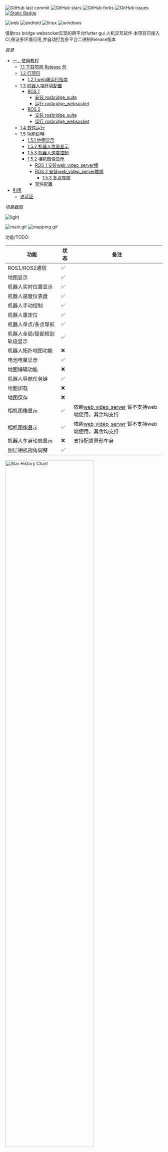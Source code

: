![GitHub last commit](https://img.shields.io/github/last-commit/chengyangkj/ROS_Flutter_Gui_App?style=flat-square)
![GitHub stars](https://img.shields.io/github/stars/chengyangkj/ROS_Flutter_Gui_App?style=flat-square)
![GitHub forks](https://img.shields.io/github/forks/chengyangkj/ROS_Flutter_Gui_App?style=flat-square)
![GitHub issues](https://img.shields.io/github/issues/chengyangkj/ROS_Flutter_Gui_App?style=flat-square)
<a href="http://qm.qq.com/cgi-bin/qm/qr?_wv=1027&k=mvzoO6tJQtu0ZQYa_itHW7JrT0i4OCdK&authKey=exOT53pUpRG85mwuSMstWKbLlnrme%2FEuJE0Rt%2Fw6ONNvfHqftoWMay03mk1Qi7yv&noverify=0&group_code=797497206">
<img alt="Static Badge" src="https://img.shields.io/badge/QQ%e7%be%a4-797497206-purple">
</a>

![web](https://github.com/chengyangkj/ROS_Flutter_Gui_App/actions/workflows/web_build.yaml/badge.svg)
![android](https://github.com/chengyangkj/ROS_Flutter_Gui_App/actions/workflows/android_build.yaml/badge.svg)
![linux](https://github.com/chengyangkj/ROS_Flutter_Gui_App/actions/workflows/linux_build.yaml/badge.svg)
![windows](https://github.com/chengyangkj/ROS_Flutter_Gui_App/actions/workflows/windows_build.yaml/badge.svg)

借助ros bridge websocket实现的跨平台flutter gui 人机交互软件
本项目已接入CI,保证多环境可用,并自动打包多平台二进制Release版本

*目录* 
<!-- TOC -->

- [一，使用教程](#一使用教程)
  - [1.1 下载项目 Release 包](#11-下载项目-release-包)
  - [1.2 行项目](#12-行项目)
    - [1.2.1 web端运行指南](#121-web端运行指南)
  - [1.3 机器人端环境配置](#13-机器人端环境配置)
    - [ROS 1](#ros-1)
      - [安装 rosbridge\_suite](#安装-rosbridge_suite)
      - [运行 rosbridge\_websocket](#运行-rosbridge_websocket)
    - [ROS 2](#ros-2)
      - [安装 rosbridge\_suite](#安装-rosbridge_suite-1)
      - [运行 rosbridge\_websocket](#运行-rosbridge_websocket-1)
  - [1.4 软件运行](#14-软件运行)
  - [1.5 功能说明](#15-功能说明)
    - [1.5.1 地图显示](#151-地图显示)
    - [1.5.2 机器人位置显示](#152-机器人位置显示)
    - [1.5.3 机器人速度控制](#153-机器人速度控制)
    - [1.5.2 相机图像显示](#152-相机图像显示)
      - [ROS 1 安装web\_video\_server程](#ros-1-安装web_video_server程)
      - [ROS 2 安装web\_video\_server教程](#ros-2-安装web_video_server教程)
        - [1.5.3 多点导航](#153-多点导航)
      - [软件配置](#软件配置)
- [引用](#引用)
  - [许可证](#许可证)




*项目截图*

![light](./doc/image/camera.png)

![main.gif](./doc/image/main.gif)
![mapping.gif](./doc/image/mapping.gif)

功能/TODO:
  
| 功能                        | 状态 | 备注                                                                                                        |
| --------------------------- | ---- | ----------------------------------------------------------------------------------------------------------- |
| ROS1/ROS2通信               | ✅    |                                                                                                             |
| 地图显示                    | ✅    |                                                                                                             |
| 机器人实时位置显示          | ✅    |                                                                                                             |
| 机器人速度仪表盘            | ✅    |                                                                                                             |
| 机器人手动控制              | ✅    |                                                                                                             |
| 机器人重定位                | ✅    |                                                                                                             |
| 机器人单点/多点导航         | ✅    |                                                                                                             |
| 机器人全局/局部规划轨迹显示 | ✅    |                                                                                                             |
| 机器人拓扑地图功能          | ❌    |                                                                                                             |
| 电池电量显示                | ✅    |                                                                                                             |
| 地图编辑功能                | ❌    |                                                                                                             |
| 机器人导航任务链            | ✅    |                                                                                                             |
| 地图加载                    | ❌    |                                                                                                             |
| 地图保存                    | ❌    |                                                                                                             |
| 相机图像显示                | ✅    | 依赖[web_video_server](https://github.com/RobotWebTools/web_video_server.git) 暂不支持web端使用，其余均支持 |
| 相机图像显示                | ✅    | 依赖[web_video_server](https://github.com/RobotWebTools/web_video_server.git) 暂不支持web端使用，其余均支持 |
| 机器人车身轮廓显示          | ❌    | 支持配置异形车身                                                                                            |
| 图层相机视角调整            | ✅    |                                                                                                             |

  <picture>
    <source media="(prefers-color-scheme: dark)" srcset="https://api.star-history.com/svg?repos=chengyangkj/Ros_Flutter_Gui_App&type=Timeline&theme=dark" />
    <source media="(prefers-color-scheme: light)" srcset="https://api.star-history.com/svg?repos=chengyangkj/Ros_Flutter_Gui_App&type=Timeline" />
    <img alt="Star History Chart" src="https://api.star-history.com/svg?repos=chengyangkj/Ros_Flutter_Gui_App&type=Timeline" width="75%" />
  </picture>

# 一，使用教程
## 1.1 下载项目 Release 包

从[Release界面](https://github.com/chengyangkj/ROS_Flutter_Gui_App/releases) 下载所需要的对应环境的版本（windows，linux，web，android）

## 1.2 行项目

解压下载的压缩包，APP端下载后即可运行，web端运行时需要借助网站服务器这里介绍下web端使用：

### 1.2.1 web端运行指南

从[Release界面](https://github.com/chengyangkj/ROS_Flutter_Gui_App/releases)下载最新的web端版本(ros_flutter_gui_app_web.tar.gz)  
解压到本地，借助Apache等网站服务器部署即可  

进入压缩包目录：
```shell
cd ros_flutter_gui_app_web
```
我这里采用python的来搭建一个简单的网站服务器：

```shell
python -m http.server 8000
```
由于这里指定的端口为8000，在google浏览器(其他浏览器未测试，可能出现空白界面问题)输入`本机ip:8000`即可访问站点

## 1.3 机器人端环境配置

软件借助ros bridge websocket实现与ros之间的通信，因此需要先在自己的机器人系统上安装ros bridget websocket并运行，由于ROS Bridge websocket的实现兼容ros1与ros2，因此这里区分ros1 与 ros2分别介绍安装教程
 
### ROS 1

#### 安装 rosbridge_suite

1. **确保已安装 ROS 1**（例如：ROS Melodic 或 ROS Noetic）。如果没有，请参考 [ROS 安装指南](http://wiki.ros.org/ROS/Installation) 进行安装。

2. **安装 `rosbridge_suite` 包**：

   ```bash
   sudo apt-get install ros-<your-ros-distro>-rosbridge-suite
   ```

   将 `<your-ros-distro>` 替换为你的 ROS 版本，例如 `melodic` 或 `noetic`。

#### 运行 rosbridge_websocket

1. **启动 ROS 核心**：

   ```bash
   roscore
   ```

2. **在新的终端中，启动 rosbridge_websocket 节点**：

   ```bash
   roslaunch rosbridge_server rosbridge_websocket.launch
   ```

3. **验证 rosbridge_websocket 是否正在运行**：

   打开浏览器，导航到 `http://localhost:9090`，如果连接成功，说明 WebSocket 服务器已启动并运行。

### ROS 2

#### 安装 rosbridge_suite

1. **确保已安装 ROS 2**（例如：ROS Foxy、Galactic 或 Humble）。如果没有，请参考 [ROS 2 安装指南](https://docs.ros.org/en/foxy/Installation.html) 进行安装。

2. **安装 `rosbridge_suite` 包**：

   ```bash
   sudo apt-get install ros-<your-ros2-distro>-rosbridge-suite
   ```

   将 `<your-ros2-distro>` 替换为你的 ROS 2 版本，例如 `foxy`、`galactic` 或 `humble`。

3. **在每个新的终端会话中，source 你的 ROS 2 环境**：

   ```bash
   source /opt/ros/<your-ros2-distro>/setup.bash
   ```

#### 运行 rosbridge_websocket

1. **在新的终端中，启动 rosbridge_websocket 节点**：

   ```bash
   ros2 launch rosbridge_server rosbridge_websocket_launch.xml
   ```

2. **验证 rosbridge_websocket 是否正在运行**：

   打开浏览器，导航到 `http://localhost:9090`，如果连接成功，说明 WebSocket 服务器已启动并运行。

## 1.4 软件运行

打开软件，进行topic设置：

![setting_button](./doc/image/setting_button.png)

设置界面：
![setting_button](./doc/image/setting_list.png)

配置说明
| 配置名            | 消息类型                                | 说明                                |
| ----------------- | --------------------------------------- | ----------------------------------- |
| battery_topic     | sensor_msgs/BatteryState                | 机器人电池电量的topic，软件订阅     |
| mapTopic          | nav_msgs/OccupancyGrid                  | 机器人地图话题名，软件订阅          |
| laserTopic        | sensor_msgs/LaserScan                   | 激光话题名，软件订阅                |
| localPathTopic    | nav_msgs/Path                           | 机器人局部路径话题名，软件订阅      |
| globalPathTopic   | nav_msgs/Path                           | 机器人全局路径话题名，软件订阅      |
| odomTopic         | nav_msgs/Odometry                       | 机器人里程计话题名，软件订阅        |
| relocTopic        | geometry_msgs/PoseWithCovarianceStamped | 机器人重定位topic名，软件发布       |
| navGoalTopic      | geometry_msgs/PoseStamped               | 机器人导航目标点话题名，软件发布    |
| SpeedCtrlTopic    | geometry_msgs/Twist                     | 机器人速度控制话题名，软件发布      |
| maxVx             | double                                  | 软件手动控制时最大vx速度            |
| maxVydouble       | 软件手动控制时最大vy速度                |
| maxVw             | double                                  | 软件手动控制时最大vw速度            |
| mapFrameName      | string                                  | 地图坐标系tf fram名                 |
| baseLinkFrameName | string                                  | 机器人底盘坐标系tf fram名           |
| imagePort         | string                                  | 相机图像web video server 服务器短裤 |
| imageTopic        | string                                  | 要展示的相机图像的topic             |
| imageWidth        | int                                     | 要展示的相机图像的宽默认640         |
| imageHeight       | int                                     | 要展示的相机图像的高默认480         |

设置完成后，点击connect按钮，连接到rosbridge_websocket，连接成功后，软件会自动订阅设置的topic，并显示topic数据：
![connect](./images/connect.png)

## 1.5 功能说明

### 1.5.1 地图显示

软件会自动订阅设置的地图topic，配置项[mapTopic]，并显示地图数据，地图数据会以2D栅格的形式显示在界面上，点击地图上的栅格，会显示栅格的坐标和栅格的值。

### 1.5.2 机器人位置显示

软件订阅ros的tf，手动构建tf树，实现tf2_dart类，通过tf2_dart类，可以获取机器人在地图上的位置，并显示在界面上。

### 1.5.3 机器人速度控制

软件会自动发布设置的手动控制速度，配置项[SpeedCtrlTopic]，并显示机器人速度控制数据，点击界面上的速度控制按钮，可以控制机器人的速度。
左侧遥感可以控制机器人的速度，遥感左上角为正方向，遥感右下角为负方向，遥感中间为停止。
右侧遥感既可控制机器人速度，又可控制机器人旋转，遥感左上角为正方向，遥感右下角为负方向，左侧为向左旋转，右侧向右旋转，遥感中间为停止。


### 1.5.2 相机图像显示

相机图像显示依赖 `web_video_server` 包，这个包会自动将系统中所有的图像topic转换为mjpeg格式的http视频流

以下教程是在 **ROS 1** 和 **ROS 2** 中安装和验证该包的参考方法。

#### ROS 1 安装web_video_server程

1. **安装 `web_video_server` 包**

   在 **ROS 1** 中，运行以下命令安装 `web_video_server` 包：

   ```bash
   sudo apt install ros-noetic-web-video-server
   ```

2. 启动相机节点

启动自己的相机节点，确保有图片topic

3. 启动 web_video_server

启动 web_video_server 节点，它将发布图像流供 Web 客户端访问：

```bash
rosrun web_video_server web_video_server
```

4. 验证视频流

在 Web 浏览器中打开以下链接，查看视频流（假设相机话题为 /usb_cam/image_raw）：

```bash
http://localhost:8080/stream?topic=/usb_cam/image_raw
```
如果图像正常显示，则 web_video_server 已成功配置。

#### ROS 2 安装web_video_server教程
安装 web_video_server 包

在 ROS 2 中，您需要从源代码编译 web_video_server。首先，确保您的工作空间已经初始化并设置：

```bash
mkdir -p ~/ros2_ws/src
cd ~/ros2_ws/src
git clone https://github.com/RobotWebTools/web_video_server.git
```
1. 安装依赖

安装所需的依赖：

```bash
cd ~/ros2_ws/
rosdep install --from-paths src --ignore-src -r -y
```

2. 编译工作空间

使用 colcon 工具编译工作空间：

```bash
colcon build
```

3. 启动相机节点

启动自己的相机节点，确保有图片topic

4. 启动 web_video_server 节点：

```bash
ros2 run web_video_server web_video_server
```
4. 验证视频流

在 Web 浏览器中打开以下链接，查看视频流（假设相机话题为 /usb_cam/image_raw）：

```bash
http://localhost:8080/stream?topic=/usb_cam/image_raw
```
如果图像正常显示，则 web_video_server 已成功配置。

##### 1.5.3 多点导航

长按左侧导航点按钮，可以管理航点，并进行多点导航


#### 软件配置

在软件中需要配置要显示的话题topic地址，以及web video server的端口（如果更改的话需要修改，默认是8080:

需要配置如下两项：
- imagePort 相机图像web video server 服务器端口
- imageTopic 要展示的相机图像的topic
- imageWidth 要展示的相机图像的宽默认640
- imageHeight 要展示的相机图像的高默认480

# 引用

- 部分UI界面效果参考自[ros_navigation_command_app](https://github.com/Rongix/ros_navigation_command_app)，仅参考UI显示效果，本仓库的代码的实现均为原创
- [roslibdart](https://pub.dev/packages/roslibdart)，实现flutter 中的ros bridge websocket的通信，借助此库可以直接与ros进行端对端通信
- [matrix_gesture_detector](https://pub.dev/packages/matrix_gesture_detector) 软件的手势识别在此pub���的基础上做���

## 许可证

本项目采用知识共享署名-非商业性使用-相同方式共享 4.0 国际许可协议进行许可。您可以：

- **共享** — 在任何媒介或格式中复制和再分发本作品
- **演绎** — 修改、转换或以本作品为基础进行创作

但须遵守以下条件：

- **署名** — 您必须给予适当的署名，提供指向许可证的链接，并说明是否对作品进行了修改。您可以以任何合理的方式进行，但不得以任何方式暗示许可人认可您或您的使用。
- **非商业性使用** — 您不得将本作品用于商业目的。需要得到作者的许可。
- **相同方式共享** — 如果您对本作品进行了修改、转换或以本作品为基础进行创作，您必须基于与原始作品相同的许可协议分发您的贡献。

如需商业用途，请联系作者以获取授权。

更多详情，请参阅 [LICENSE](./LICENSE) 文件。
